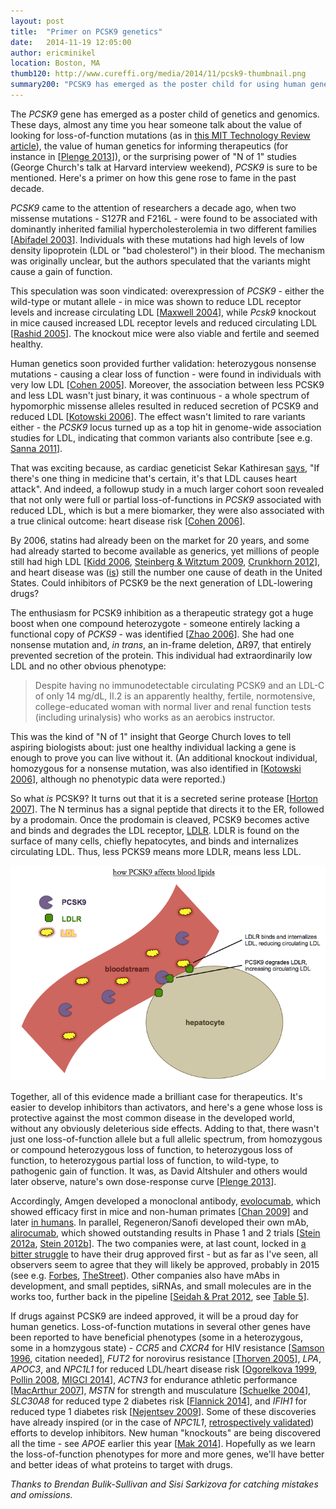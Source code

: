 ```yaml
---
layout: post
title:  "Primer on PCSK9 genetics"
date:   2014-11-19 12:05:00
author: ericminikel
location: Boston, MA
thumb120: http://www.cureffi.org/media/2014/11/pcsk9-thumbnail.png
summary200: "PCSK9 has emerged as the poster child for using human genetics to inform therapeutics. Here's a primer on how PCSK9 went from novel gene to drug target in just a few years."
---
```


The *PCSK9* gene has emerged as a poster child of genetics and genomics. These days, almost any time you hear someone talk about the value of looking for loss-of-function mutations (as in [this MIT Technology Review article](http://www.technologyreview.com/featuredstory/532421/the-search-for-exceptional-genomes/)), the value of human genetics for informing therapeutics (for instance in [[Plenge 2013]]), or the surprising power of "N of 1" studies (George Church's talk at Harvard interview weekend), *PCSK9* is sure to be mentioned. Here's a primer on how this gene rose to fame in the past decade.

*PCSK9* came to the attention of researchers a decade ago, when two missense mutations - S127R and F216L - were found to be associated with dominantly inherited familial hypercholesterolemia in two different families [[Abifadel 2003]]. Individuals with these mutations had high levels of low density lipoprotein (LDL or "bad cholesterol") in their blood. The mechanism was originally unclear, but the authors speculated that the variants might cause a gain of function.

This speculation was soon vindicated: overexpression of *PCSK9* - either the wild-type or mutant allele - in mice was shown to reduce LDL receptor levels and increase circulating LDL [[Maxwell 2004]], while *Pcsk9* knockout in mice caused increased LDL receptor levels and reduced circulating LDL [[Rashid 2005]]. The knockout mice were also viable and fertile and seemed healthy.

Human genetics soon provided further validation: heterozygous nonsense mutations - causing a clear loss of function - were found in individuals with very low LDL [[Cohen 2005]]. Moreover, the association between less PCSK9 and less LDL wasn't just binary, it was continuous - a whole spectrum of hypomorphic missense alleles resulted in reduced secretion of PCSK9 and reduced LDL [[Kotowski 2006]]. The effect wasn't limited to rare variants either - the *PCSK9* locus turned up as a top hit in genome-wide association studies for LDL, indicating that common variants also contribute [see e.g. [Sanna 2011]].

That was exciting because, as cardiac geneticist Sekar Kathiresan [says](https://twitter.com/skathire/status/533340489920311296), "If there's one thing in medicine that's certain, it's that LDL causes heart attack". And indeed, a followup study in a much larger cohort soon revealed that not only were full or partial loss-of-functions in *PCSK9* associated with reduced LDL, which is but a mere biomarker, they were also associated with a true clinical outcome: heart disease risk [[Cohen 2006]].

By 2006, statins had already been on the market for 20 years, and some had already started to become available as generics, yet millions of people still had high LDL [[Kidd 2006], [Steinberg & Witztum 2009], [Crunkhorn 2012]], and heart disease was ([is](http://www.cdc.gov/nchs/data/nvsr/nvsr61/nvsr61_04.pdf)) still the number one cause of death in the United States. Could inhibitors of PCSK9 be the next generation of LDL-lowering drugs?

The enthusiasm for PCSK9 inhibition as a therapeutic strategy got a huge boost when one compound heterozygote - someone entirely lacking a functional copy of *PCKS9* - was identified [[Zhao 2006]]. She had one nonsense mutation and, *in trans*, an in-frame deletion, &Delta;R97, that entirely prevented secretion of the protein. This individual had extraordinarily low LDL and no other obvious phenotype:

> Despite having no immunodetectable circulating PCSK9 and an LDL-C of only 14 mg/dL, II.2 is an apparently healthy, fertile, normotensive, college-educated woman with normal liver and renal function tests (including urinalysis) who works as an aerobics instructor.

This was the kind of "N of 1" insight that George Church loves to tell aspiring biologists about: just one healthy individual lacking a gene is enough to prove you can live without it. (An additional knockout individual, homozygous for a nonsense mutation, was also identified in [[Kotowski 2006]], although no phenotypic data were reported.)

So what *is* PCSK9? It turns out that it is a secreted serine protease [[Horton 2007]]. The N terminus has a signal peptide that directs it to the ER, followed by a prodomain. Once the prodomain is cleaved, PCSK9 becomes active and binds and degrades the LDL receptor, [LDLR](http://en.wikipedia.org/wiki/LDL_receptor). LDLR is found on the surface of many cells, chiefly hepatocytes, and binds and internalizes circulating LDL. Thus, less PCKS9 means more LDLR, means less LDL.

![](/media/2014/11/pcsk9-ldlr-ldl.png)

Together, all of this evidence made a brilliant case for therapeutics. It's easier to develop inhibitors than activators, and here's a gene whose loss is protective against the most common disease in the developed world, without any obviously deleterious side effects. Adding to that, there wasn't just one loss-of-function allele but a full allelic spectrum, from homozygous or compound heterozygous loss of function, to heterozygous loss of function, to heterozygous partial loss of function, to wild-type, to pathogenic gain of function. It was, as David Altshuler and others would later observe, nature's own dose-response curve [[Plenge 2013]].


Accordingly, Amgen developed a monoclonal antibody, [evolocumab](http://en.wikipedia.org/wiki/Evolocumab), which showed efficacy first in mice and non-human primates [[Chan 2009]] and later [in humans](http://investors.amgen.com/phoenix.zhtml?c=61656&p=RssLanding&cat=news&id=1893028). In parallel, Regeneron/Sanofi developed their own mAb, [alirocumab](http://en.wikipedia.org/wiki/Alirocumab), which showed outstanding results in Phase 1 and 2 trials [[Stein 2012a], [Stein 2012b]]. The two companies were, at last count, locked in [a bitter struggle](http://www.fiercebiotech.com/story/amgen-sues-block-sanofi-and-regeneron-pcsk9-goal-line/2014-10-17) to have their drug approved first - but as far as I've seen, all observers seem to agree that they will likely be approved, probably in 2015 (see e.g. [Forbes](http://www.forbes.com/sites/larryhusten/2014/08/31/early-hint-at-cardiovascular-outcomes-with-sanofis-and-regenerons-rapidly-advancing-cholesterol-drug/), [TheStreet](http://www.thestreet.com/story/12879832/2/pcsk9-and-other-novel-hypercholesterolemia-drugs-market-2014--2024.html)). Other companies also have mAbs in development, and small peptides, siRNAs, and small molecules are in the works too, further back in the pipeline [[Seidah & Prat 2012], see [Table 5](http://www.nature.com/nrd/journal/v11/n5/fig_tab/nrd3699_T5.html)].

If drugs against PCSK9 are indeed approved, it will be a proud day for human genetics. Loss-of-function mutations in several other genes have been reported to have beneficial phenotypes (some in a heterozygous, some in a homzygous state) - *CCR5* and *CXCR4* for HIV resistance [[Samson 1996], citation needed], *FUT2* for norovirus resistance [[Thorven 2005]], *LPA*, *APOC3*, and *NPC1L1* for reduced LDL/heart disease risk [[Ogorelkova 1999], [Pollin 2008], [MIGCI 2014]], *ACTN3* for endurance athletic performance [[MacArthur 2007]], *MSTN* for strength and musculature [[Schuelke 2004]], *SLC30A8* for reduced type 2 diabetes risk [[Flannick 2014]], and *IFIH1* for reduced type 1 diabetes risk [[Nejentsev 2009]]. Some of these discoveries have already inspired (or in the case of *NPC1L1*, [retrospectively validated](http://en.wikipedia.org/wiki/Ezetimibe)) efforts to develop inhibitors. New human "knockouts" are being discovered all the time - see *APOE* earlier this year [[Mak 2014]]. Hopefully as we learn the loss-of-function phenotypes for more and more genes, we'll have better and better ideas of what proteins to target with drugs.

*Thanks to Brendan Bulik-Sullivan and Sisi Sarkizova for catching mistakes and omissions.*

[Yang 2002]: http://www.ncbi.nlm.nih.gov/pubmed/12202038 "Yang T, Espenshade PJ, Wright ME, Yabe D, Gong Y, Aebersold R, Goldstein JL, Brown MS. Crucial step in cholesterol homeostasis: sterols promote binding of SCAP to INSIG-1, a membrane protein that facilitates retention of SREBPs in ER. Cell. 2002 Aug 23;110(4):489-500. PubMed PMID: 12202038."

[Chen 2013]: http://www.ncbi.nlm.nih.gov/pubmed/23580231 "Chen XW, Wang H, Bajaj K, Zhang P, Meng ZX, Ma D, Bai Y, Liu HH, Adams E, Baines A, Yu G, Sartor MA, Zhang B, Yi Z, Lin J, Young SG, Schekman R, Ginsburg D. SEC24A deficiency lowers plasma cholesterol through reduced PCSK9 secretion. Elife. 2013 Apr 9;2:e00444. doi: 10.7554/eLife.00444. PubMed PMID: 23580231; PubMed Central PMCID: PMC3622177."

[Abifadel 2003]: http://www.ncbi.nlm.nih.gov/pubmed/12730697 "Abifadel M, Varret M, Rabès JP, Allard D, Ouguerram K, Devillers M, Cruaud C,  Benjannet S, Wickham L, Erlich D, Derré A, Villéger L, Farnier M, Beucler I, Bruckert E, Chambaz J, Chanu B, Lecerf JM, Luc G, Moulin P, Weissenbach J, Prat A, Krempf M, Junien C, Seidah NG, Boileau C. Mutations in PCSK9 cause autosomal dominant hypercholesterolemia. Nat Genet. 2003 Jun;34(2):154-6. PubMed PMID: 12730697."

[Maxwell 2004]: http://www.ncbi.nlm.nih.gov/pubmed/15118091/ "Maxwell KN, Breslow JL. Adenoviral-mediated expression of Pcsk9 in mice results in a low-density lipoprotein receptor knockout phenotype. Proc Natl Acad  Sci U S A. 2004 May 4;101(18):7100-5. Epub 2004 Apr 26. PubMed PMID: 15118091; PubMed Central PMCID: PMC406472."

[Rashid 2005]: http://www.ncbi.nlm.nih.gov/pubmed/15805190/ "Rashid S, Curtis DE, Garuti R, Anderson NN, Bashmakov Y, Ho YK, Hammer RE, Moon YA, Horton JD. Decreased plasma cholesterol and hypersensitivity to statins  in mice lacking Pcsk9. Proc Natl Acad Sci U S A. 2005 Apr 12;102(15):5374-9. Epub 2005 Apr 1. PubMed PMID: 15805190; PubMed Central PMCID: PMC556275."

[Cohen 2005]: http://www.ncbi.nlm.nih.gov/pubmed/15654334 "Cohen J, Pertsemlidis A, Kotowski IK, Graham R, Garcia CK, Hobbs HH. Low LDL cholesterol in individuals of African descent resulting from frequent nonsense mutations in PCSK9. Nat Genet. 2005 Feb;37(2):161-5. Epub 2005 Jan 16. Erratum in: Nat Genet. 2005 Mar;37(3):328. PubMed PMID: 15654334."

[Cohen 2006]: http://www.ncbi.nlm.nih.gov/pubmed/16554528 "Cohen JC, Boerwinkle E, Mosley TH Jr, Hobbs HH. Sequence variations in PCSK9,  low LDL, and protection against coronary heart disease. N Engl J Med. 2006 Mar 23;354(12):1264-72. PubMed PMID: 16554528."

[Kotowski 2006]: http://www.ncbi.nlm.nih.gov/pubmed/16465619 "Kotowski IK, Pertsemlidis A, Luke A, Cooper RS, Vega GL, Cohen JC, Hobbs HH. A spectrum of PCSK9 alleles contributes to plasma levels of low-density lipoprotein cholesterol. Am J Hum Genet. 2006 Mar;78(3):410-22. Epub 2006 Jan 20. PubMed PMID: 16465619; PubMed Central PMCID: PMC1380285."

[Zhao 2006]: http://www.ncbi.nlm.nih.gov/pubmed/16909389/ "Zhao Z, Tuakli-Wosornu Y, Lagace TA, Kinch L, Grishin NV, Horton JD, Cohen JC, Hobbs HH. Molecular characterization of loss-of-function mutations in PCSK9 and identification of a compound heterozygote. Am J Hum Genet. 2006 Sep;79(3):514-23. Epub 2006 Jul 18. PubMed PMID: 16909389; PubMed Central PMCID: PMC1559532."

[Plenge 2013]: http://www.ncbi.nlm.nih.gov/pubmed/23868113 "Plenge RM, Scolnick EM, Altshuler D. Validating therapeutic targets through human genetics. Nat Rev Drug Discov. 2013 Aug;12(8):581-94. doi: 10.1038/nrd4051. Epub 2013 Jul 19. Review. PubMed PMID: 23868113."

[Kidd 2006]: http://www.ncbi.nlm.nih.gov/pubmed/17078172 "Kidd J. Life after statin patent expiries. Nat Rev Drug Discov. 2006 Oct;5(10):813-4. PubMed PMID: 17078172."

[Crunkhorn 2012]: http://www.ncbi.nlm.nih.gov/pubmed/22212668 "Crunkhorn S. Trial watch: PCSK9 antibody reduces LDL cholesterol. Nat Rev Drug Discov. 2012 Jan 3;11(1):11. doi: 10.1038/nrd3633. PubMed PMID: 22212668."

[Horton 2007]: http://www.ncbi.nlm.nih.gov/pubmed/17215125/ "Horton JD, Cohen JC, Hobbs HH. Molecular biology of PCSK9: its role in LDL metabolism. Trends Biochem Sci. 2007 Feb;32(2):71-7. Epub 2007 Jan 9. Review. PubMed PMID: 17215125; PubMed Central PMCID: PMC2711871."

[Steinberg & Witztum 2009]: http://www.ncbi.nlm.nih.gov/pubmed/19506257 "Steinberg D, Witztum JL. Inhibition of PCSK9: a powerful weapon for achieving  ideal LDL cholesterol levels. Proc Natl Acad Sci U S A. 2009 Jun 16;106(24):9546-7. doi: 10.1073/pnas.0904560106. Epub 2009 Jun 8. PubMed PMID: 19506257; PubMed Central PMCID: PMC2701045."

[Chan 2009]: http://www.ncbi.nlm.nih.gov/pubmed/19443683 "Chan JC, Piper DE, Cao Q, Liu D, King C, Wang W, Tang J, Liu Q, Higbee J, Xia  Z, Di Y, Shetterly S, Arimura Z, Salomonis H, Romanow WG, Thibault ST, Zhang R, Cao P, Yang XP, Yu T, Lu M, Retter MW, Kwon G, Henne K, Pan O, Tsai MM, Fuchslocher B, Yang E, Zhou L, Lee KJ, Daris M, Sheng J, Wang Y, Shen WD, Yeh WC, Emery M, Walker NP, Shan B, Schwarz M, Jackson SM. A proprotein convertase subtilisin/kexin type 9 neutralizing antibody reduces serum cholesterol in mice and nonhuman primates. Proc Natl Acad Sci U S A. 2009 Jun 16;106(24):9820-5. doi: 10.1073/pnas.0903849106. Epub 2009 May 14. PubMed PMID: 19443683; PubMed Central  PMCID: PMC2682542."

[Stein 2012a]: http://www.ncbi.nlm.nih.gov/pubmed/22435370 "Stein EA, Mellis S, Yancopoulos GD, Stahl N, Logan D, Smith WB, Lisbon E, Gutierrez M, Webb C, Wu R, Du Y, Kranz T, Gasparino E, Swergold GD. Effect of a monoclonal antibody to PCSK9 on LDL cholesterol. N Engl J Med. 2012 Mar 22;366(12):1108-18. doi: 10.1056/NEJMoa1105803. PubMed PMID: 22435370."

[Stein 2012b]: http://www.ncbi.nlm.nih.gov/pubmed/22633824 "Stein EA, Gipe D, Bergeron J, Gaudet D, Weiss R, Dufour R, Wu R, Pordy R. Effect of a monoclonal antibody to PCSK9, REGN727/SAR236553, to reduce low-density lipoprotein cholesterol in patients with heterozygous familial hypercholesterolaemia on stable statin dose with or without ezetimibe therapy: a  phase 2 randomised controlled trial. Lancet. 2012 Jul 7;380(9836):29-36. doi: 10.1016/S0140-6736(12)60771-5. Epub 2012 May 26. PubMed PMID: 22633824."

[Samson 1996]: http://www.ncbi.nlm.nih.gov/pubmed/8751444 "Samson M, Libert F, Doranz BJ, Rucker J, Liesnard C, Farber CM, Saragosti S, Lapoumeroulie C, Cognaux J, Forceille C, Muyldermans G, Verhofstede C, Burtonboy  G, Georges M, Imai T, Rana S, Yi Y, Smyth RJ, Collman RG, Doms RW, Vassart G, Parmentier M. Resistance to HIV-1 infection in caucasian individuals bearing mutant alleles of the CCR-5 chemokine receptor gene. Nature. 1996 Aug 22;382(6593):722-5. PubMed PMID: 8751444."

[Ogorelkova 1999]: http://www.ncbi.nlm.nih.gov/pubmed/10484779 "Ogorelkova M, Gruber A, Utermann G. Molecular basis of congenital lp(a) deficiency: a frequent apo(a) 'null' mutation in caucasians. Hum Mol Genet. 1999  Oct;8(11):2087-96. PubMed PMID: 10484779."

[Pollin 2008]: http://www.ncbi.nlm.nih.gov/pubmed/19074352 "Pollin TI, Damcott CM, Shen H, Ott SH, Shelton J, Horenstein RB, Post W, McLenithan JC, Bielak LF, Peyser PA, Mitchell BD, Miller M, O'Connell JR, Shuldiner AR. A null mutation in human APOC3 confers a favorable plasma lipid profile and apparent cardioprotection. Science. 2008 Dec 12;322(5908):1702-5. doi: 10.1126/science.1161524. PubMed PMID: 19074352; PubMed Central PMCID: PMC2673993."

[MacArthur 2007]: http://www.ncbi.nlm.nih.gov/pubmed/17828264 "MacArthur DG, Seto JT, Raftery JM, Quinlan KG, Huttley GA, Hook JW, Lemckert FA, Kee AJ, Edwards MR, Berman Y, Hardeman EC, Gunning PW, Easteal S, Yang N, North KN. Loss of ACTN3 gene function alters mouse muscle metabolism and shows evidence of positive selection in humans. Nat Genet. 2007 Oct;39(10):1261-5. Epub 2007 Sep 9. PubMed PMID: 17828264."

[Schuelke 2004]: http://www.ncbi.nlm.nih.gov/pubmed/15215484 "Schuelke M, Wagner KR, Stolz LE, Hübner C, Riebel T, Kömen W, Braun T, Tobin JF, Lee SJ. Myostatin mutation associated with gross muscle hypertrophy in a child. N Engl J Med. 2004 Jun 24;350(26):2682-8. PubMed PMID: 15215484."

[Balemans 2001]: http://www.ncbi.nlm.nih.gov/pubmed/11181578 "Balemans W, Ebeling M, Patel N, Van Hul E, Olson P, Dioszegi M, Lacza C, Wuyts W, Van Den Ende J, Willems P, Paes-Alves AF, Hill S, Bueno M, Ramos FJ, Tacconi P, Dikkers FG, Stratakis C, Lindpaintner K, Vickery B, Foernzler D, Van Hul W. Increased bone density in sclerosteosis is due to the deficiency of a novel secreted protein (SOST). Hum Mol Genet. 2001 Mar 1;10(5):537-43. PubMed PMID: 11181578."

[Thorven 2005]: http://www.ncbi.nlm.nih.gov/pubmed/16306606 "Thorven M, Grahn A, Hedlund KO, Johansson H, Wahlfrid C, Larson G, Svensson L. A homozygous nonsense mutation (428G-->A) in the human secretor (FUT2) gene provides resistance to symptomatic norovirus (GGII) infections. J Virol. 2005 Dec;79(24):15351-5. PubMed PMID: 16306606; PubMed Central PMCID: PMC1315998."

[Flannick 2014]: http://www.ncbi.nlm.nih.gov/pubmed/24584071 "Flannick J, Thorleifsson G, Beer NL, Jacobs SB, Grarup N, Burtt NP, Mahajan A, Fuchsberger C, Atzmon G, Benediktsson R, Blangero J, Bowden DW, Brandslund I, Brosnan J, Burslem F, Chambers J, Cho YS, Christensen C, Douglas DA, Duggirala R, Dymek Z, Farjoun Y, Fennell T, Fontanillas P, Forsén T, Gabriel S, Glaser B, Gudbjartsson DF, Hanis C, Hansen T, Hreidarsson AB, Hveem K, Ingelsson E, Isomaa  B, Johansson S, Jørgensen T, Jørgensen ME, Kathiresan S, Kong A, Kooner J, Kravic J, Laakso M, Lee JY, Lind L, Lindgren CM, Linneberg A, Masson G, Meitinger T, Mohlke KL, Molven A, Morris AP, Potluri S, Rauramaa R, Ribel-Madsen R, Richard AM, Rolph T, Salomaa V, Segrè AV, Skärstrand H, Steinthorsdottir V, Stringham HM, Sulem P, Tai ES, Teo YY, Teslovich T, Thorsteinsdottir U, Trimmer JK, Tuomi T, Tuomilehto J, Vaziri-Sani F, Voight BF, Wilson JG, Boehnke M, McCarthy MI, Njølstad PR, Pedersen O; Go-T2D Consortium; T2D-GENES Consortium, Groop L, Cox DR, Stefansson K, Altshuler D. Loss-of-function mutations in SLC30A8 protect against type 2 diabetes. Nat Genet. 2014 Apr;46(4):357-63. doi: 10.1038/ng.2915.  Epub 2014 Mar 2. PubMed PMID: 24584071; PubMed Central PMCID: PMC4051628."

[Mak 2014]: http://www.ncbi.nlm.nih.gov/pubmed/25111166 "Mak AC, Pullinger CR, Tang LF, Wong JS, Deo RC, Schwarz JM, Gugliucci A, Movsesyan I, Ishida BY, Chu C, Poon A, Kim P, Stock EO, Schaefer EJ, Asztalos BF, Castellano JM, Wyss-Coray T, Duncan JL, Miller BL, Kane JP, Kwok PY, Malloy MJ. Effects of the absence of apolipoprotein e on lipoproteins, neurocognitive function, and retinal function. JAMA Neurol. 2014 Oct 1;71(10):1228-36. doi: 10.1001/jamaneurol.2014.2011. PubMed PMID: 25111166."

[Nejentsev 2009]: http://www.ncbi.nlm.nih.gov/pubmed/19264985 "Nejentsev S, Walker N, Riches D, Egholm M, Todd JA. Rare variants of IFIH1, a  gene implicated in antiviral responses, protect against type 1 diabetes. Science. 2009 Apr 17;324(5925):387-9. doi: 10.1126/science.1167728. Epub 2009 Mar 5. PubMed PMID: 19264985; PubMed Central PMCID: PMC2707798."

[MIGCI 2014]: http://www.ncbi.nlm.nih.gov/pubmed/25390462 "The Myocardial Infarction Genetics Consortium Investigators. Inactivating Mutations in NPC1L1 and Protection from Coronary Heart Disease. N Engl J Med. 2014 Nov 12. [Epub ahead of print] PubMed PMID: 25390462."

[Seidah & Prat 2012]: http://www.ncbi.nlm.nih.gov/pubmed/22679642 "Seidah NG, Prat A. The biology and therapeutic targeting of the proprotein convertases. Nat Rev Drug Discov. 2012 May;11(5):367-83. Review. PubMed PMID: 22679642."

[Sanna 2011]: http://www.ncbi.nlm.nih.gov/pubmed/21829380 "Sanna S, Li B, Mulas A, Sidore C, Kang HM, Jackson AU, Piras MG, Usala G, Maninchedda G, Sassu A, Serra F, Palmas MA, Wood WH 3rd, Njølstad I, Laakso M, Hveem K, Tuomilehto J, Lakka TA, Rauramaa R, Boehnke M, Cucca F, Uda M, Schlessinger D, Nagaraja R, Abecasis GR. Fine mapping of five loci associated with low-density lipoprotein cholesterol detects variants that double the explained heritability. PLoS Genet. 2011 Jul;7(7):e1002198. doi: 10.1371/journal.pgen.1002198. Epub 2011 Jul 28. PubMed PMID: 21829380; PubMed Central PMCID: PMC3145627."


